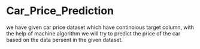 # Car_Price_Prediction

we have given car price dataset which have continoious target column, with the help of machine algorithm we will try to predict the price of the car based on the data persent in the given dataset.
